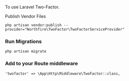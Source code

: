 To use Laravel Two-Factor.

Publish Vendor Files

    php artisan vendor:publish --provider="Northfire\TwoFactor\TwoFactorServiceProvider"

### Run Migrations

    php artisan migrate

### Add to your Route middleware

```
'twofactor' => \App\Http\Middleware\TwoFactor::class,